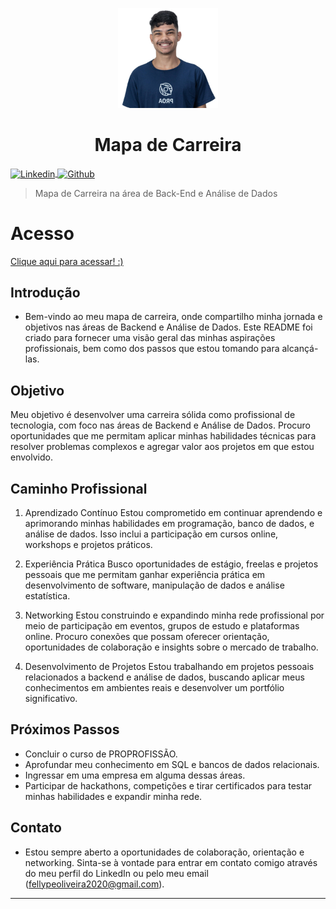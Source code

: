 <p align="center">
  <a href="https://github.com/1fellype">
    <img src="./assets/images/Fellype.jpg" alt="Guia Extenso de Programação" width="160" height="160">
  </a>
  <h1 align="center">Mapa de Carreira</h1>
</p>

</a>
<a href="https://www.linkedin.com/in/fellype-oliveira-920699230/" target="_blank">
  <img align="center" src="https://img.shields.io/badge/LinkedIn-0077B5?style=for-the-badge&logo=linkedin&logoColor=white" alt="Linkedin"/>
</a>
<a href="https://github.com/1fellype/" target="_blank">
 <img align="center" src="https://img.shields.io/badge/GitHub-100000?style=for-the-badge&logo=github&logoColor=white" alt="Github"/>
</a>
</p>

> Mapa de Carreira na área de Back-End e Análise de Dados

# Acesso
 [Clique aqui para acessar! :)]()

## Introdução
- Bem-vindo ao meu mapa de carreira, onde compartilho minha jornada e objetivos nas áreas de Backend e Análise de Dados. Este README foi criado para fornecer uma visão geral das minhas aspirações profissionais, bem como dos passos que estou tomando para alcançá-las.

## Objetivo
Meu objetivo é desenvolver uma carreira sólida como profissional de tecnologia, com foco nas áreas de Backend e Análise de Dados. Procuro oportunidades que me permitam aplicar minhas habilidades técnicas para resolver problemas complexos e agregar valor aos projetos em que estou envolvido.

## Caminho Profissional
1. Aprendizado Contínuo
Estou comprometido em continuar aprendendo e aprimorando minhas habilidades em programação, banco de dados, e análise de dados. Isso inclui a participação em cursos online, workshops e projetos práticos.

2. Experiência Prática
Busco oportunidades de estágio, freelas e projetos pessoais que me permitam ganhar experiência prática em desenvolvimento de software, manipulação de dados e análise estatística.

3. Networking
Estou construindo e expandindo minha rede profissional por meio de participação em eventos, grupos de estudo e plataformas online. Procuro conexões que possam oferecer orientação, oportunidades de colaboração e insights sobre o mercado de trabalho.

4. Desenvolvimento de Projetos
Estou trabalhando em projetos pessoais relacionados a backend e análise de dados, buscando aplicar meus conhecimentos em ambientes reais e desenvolver um portfólio significativo.

## Próximos Passos
- Concluir o curso de PROPROFISSÃO.
- Aprofundar meu conhecimento em SQL e bancos de dados relacionais.
- Ingressar em uma empresa em alguma dessas áreas.
- Participar de hackathons, competições e tirar certificados para testar minhas habilidades e expandir minha rede.

##  Contato
- Estou sempre aberto a oportunidades de colaboração, orientação e networking. Sinta-se à vontade para entrar em contato comigo através do meu perfil do LinkedIn ou pelo meu email (fellypeoliveira2020@gmail.com).
---